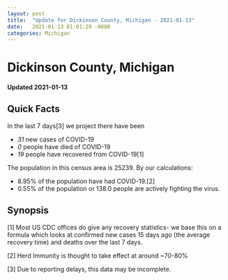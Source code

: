 ```yaml
---
layout: post
title:  "Update for Dickinson County, Michigan - 2021-01-13"
date:   2021-01-13 01:01:29 -0600
categories: Michigan
---
```


# Dickinson County, Michigan
#### Updated 2021-01-13

## Quick Facts

In the last 7 days[3] we project there have been
- *31* new cases of COVID-19
- *0* people have died of COVID-19
- *19* people have recovered from COVID-19[1]

The population in this census area is 25239. By our calculations:
- 8.95% of the population have had COVID-19.[2]
- 0.55% of the population or 138.0 people are actively fighting the virus.

## Synopsis




[1] Most US CDC offices do give any recovery statistics- we base this on a formula which looks at confirmed new cases
15 days ago (the average recovery time) and deaths over the last 7 days.

[2] Herd Immunity is thought to take effect at around ~70-80%

[3] Due to reporting delays, this data may be incomplete.
 
    